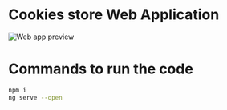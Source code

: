 # Cookies store Web Application

![Web app preview](https://github.com/user-attachments/assets/8a85b6b3-a889-4caf-a4b1-f08743df8437)

# Commands to run the code
```sh
npm i
ng serve --open
```

